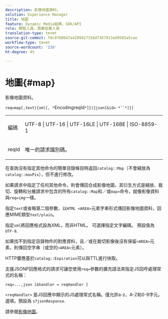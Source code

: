```yaml
---
description: 影像地圖資料。
solution: Experience Manager
title: 地圖
feature: Dynamic Media經典，SDK/API
role: 開發人員，商業從業人員
translation-type: tm+mt
source-git-commit: f6c97606d7a4209427316d7367013ad9585a5cae
workflow-type: tm+mt
source-wordcount: '216'
ht-degree: 4%

---
```



# 地圖{#map}

影像地圖資料。

`req=map[,text|{xml[, *`EncodingreqId`*]}|{json[&id= *``*]}]`

<table id="simpletable_10F2152FDF33411491FBBAFD173CA5ED"> 
 <tr class="strow"> 
  <td class="stentry"> <p><span class="codeph"><span class="varname"> 編碼</span></span> </p> </td> 
  <td class="stentry"> <p><span class="codeph"> UTF-8 | UTF-16 | UTF-16LE | UTF-16BE | ISO-8859-1</span> </p></td> 
 </tr> 
 <tr class="strow"> 
  <td class="stentry"> <p><span class="codeph"><span class="varname"> reqId</span></span> </p></td> 
  <td class="stentry"> <p>唯一的請求識別碼。 </p></td> 
 </tr> 
</table>

在查詢沒有指定其他命令的簡單目錄條目時返回`catalog::Map`（不會縮放為`catalog::maxPix`），但不進行修改。

如果請求中指定了任何其他命令，則會傳回合成影像地圖，其衍生方式是縮放、裁切、旋轉和分層請求中包含的所有`catalog::Map`和／或`map=`命令，就像影像資料與`req=img`一樣。

指定`text`或省略第二個參數，以`HTML <AREA>`元素字串形式傳回影像地圖資料，回應MIME類型`text/plain`。

指定`xml`將回應格式設為XML，而非HTML。 可選擇指定文字編碼。 預設值為 `UTF-8`.

如果找不到指定目錄物件的對應資料，且／或在裁切影像後沒有保留`<AREA>`元素，則傳回空字串（或空的`<AREA>`元素）。

HTTP響應基於`catalog::Expiration`可以與TTL進行快取。

支援JSONP回應格式的請求可讓您使用`req=`參數的擴充語法來指定JS回呼處理常式的名稱：

`req=...,json [&handler = reqHandler ]`

`<reqHandler>` 是JS回應中顯示的JS處理常式名稱。僅允許a-z、A-Z和0-9字元。 選填。預設為 `s7jsonResponse`.

請參閱[影像地圖](../../../../../../is-api/http-ref/image-serving-api-ref/c-http-protocol-reference/c-syntax-and-features/r-image-maps.md#reference-ff7d1bac2a064104b0c508a81316fdab)。
